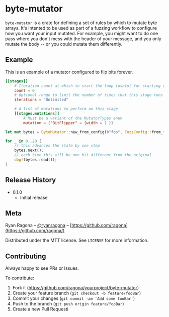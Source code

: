 # byte-mutator
`byte-mutator` is a crate for defining a set of rules by which to mutate byte arrays. It's intented to be used as part
of a fuzzing workflow to configure how you want your input mutated. For example, you might want to do one pass where 
you don't mess with the header of your message, and you only mutate the body -- or you could mutate them differently. 

## Example 
This is an example of a mutator configured to flip bits forever. 
```toml
[[stages]]
    # Iteration count at which to start the loop (useful for starting over from a future state)
    count = 0
    # Optional range to limit the number of times that this stage runs
    iterations = "Unlimited"

    # A list of mutations to perform on this stage
    [[stages.mutations]]
        # Must be a variant of the MutatorTypes enum
        mutation = {"BitFlipper" = {width = 1 }}
```

```rust
let mut bytes = ByteMutator::new_from_config(b"foo", FuzzConfig::from_file("config.toml"));

for _ in 0..20 {
    // this advances the state by one step
    bytes.next();
    // each time this will be one bit different from the original
    dbg!(bytes.read());
}
```

## Release History

* 0.1.0
    * Initial release

## Meta

Ryan Ragona – [@ryanragona](https://twitter.com/ryanragona) – [https://github.com/ragona](https://github.com/ragona/)

Distributed under the MTT license. See ``LICENSE`` for more information.

## Contributing
Always happy to see PRs or Issues. 

To contribute: 
1. Fork it (<https://github.com/ragona/yourproject/byte-mutator>)
2. Create your feature branch (`git checkout -b feature/fooBar`)
3. Commit your changes (`git commit -am 'Add some fooBar'`)
4. Push to the branch (`git push origin feature/fooBar`)
5. Create a new Pull Requesti